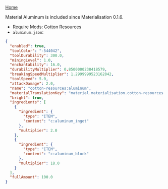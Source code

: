 [Home](https://shedaniel.me/MaterialisationData/)

Material Aluminum is included since Materialisation 0.1.6.
- Require Mods: Cotton Resources
- `aluminum.json`:
```json
{
  "enabled": true,
  "toolColor": "-544042",
  "toolDurability": 300.0,
  "miningLevel": 1.0,
  "enchantability": 16.0,
  "durabilityMultiplier": 0.8500000238418579,
  "breakingSpeedMultiplier": 1.2999999523162842,
  "toolSpeed": 5.0,
  "attackDamage": 2.0,
  "name": "cotton-resources:aluminum",
  "materialTranslationKey": "material.materialisation.cotton-resources.aluminum",
  "bright": true,
  "ingredients": [
    {
      "ingredient": {
        "type": "ITEM",
        "content": "c:aluminum_ingot"
      },
      "multiplier": 2.0
    },
    {
      "ingredient": {
        "type": "ITEM",
        "content": "c:aluminum_block"
      },
      "multiplier": 18.0
    }
  ],
  "fullAmount": 100.0
}
```
